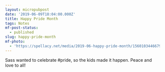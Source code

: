 ```yaml
---
layout: micropubpost
date: '2019-06-09T18:04:00.000Z'
title: Happy Pride Month
tags: Notes
mf-post-status:
  - published
slug: happy-pride-month
mf-photo:
  - 'https://spellacy.net/media/2019-06-happy-pride-month/1560103446679.jpg'
---
```

Sass wanted to celebrate #pride, so the kids made it happen. Peace and love to all! 
